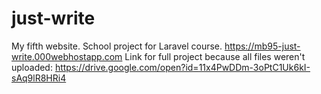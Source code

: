# just-write
My fifth website. School project for Laravel course.
https://mb95-just-write.000webhostapp.com
Link for full project because all files weren't uploaded: https://drive.google.com/open?id=11x4PwDDm-3oPtC1Uk6kI-sAq9lR8HRi4
